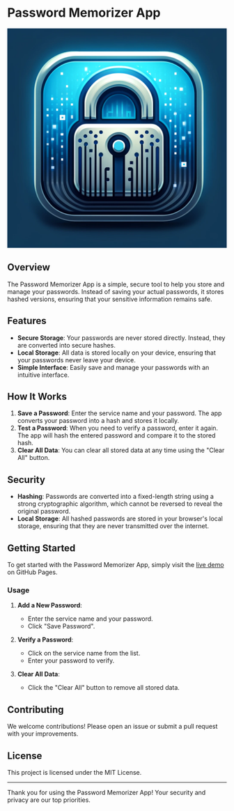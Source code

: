 # Password Memorizer App

![Password Memorizer Icon](icon.webp)

## Overview

The Password Memorizer App is a simple, secure tool to help you store and manage your passwords. Instead of saving your actual passwords, it stores hashed versions, ensuring that your sensitive information remains safe.

## Features

- **Secure Storage**: Your passwords are never stored directly. Instead, they are converted into secure hashes.
- **Local Storage**: All data is stored locally on your device, ensuring that your passwords never leave your device.
- **Simple Interface**: Easily save and manage your passwords with an intuitive interface.

## How It Works

1. **Save a Password**: Enter the service name and your password. The app converts your password into a hash and stores it locally.
2. **Test a Password**: When you need to verify a password, enter it again. The app will hash the entered password and compare it to the stored hash.
3. **Clear All Data**: You can clear all stored data at any time using the "Clear All" button.

## Security

- **Hashing**: Passwords are converted into a fixed-length string using a strong cryptographic algorithm, which cannot be reversed to reveal the original password.
- **Local Storage**: All hashed passwords are stored in your browser's local storage, ensuring that they are never transmitted over the internet.

## Getting Started

To get started with the Password Memorizer App, simply visit the [live demo](https://mlinarello.github.io/password-memorizer/index.html) on GitHub Pages.

### Usage

1. **Add a New Password**:
    - Enter the service name and your password.
    - Click "Save Password".

2. **Verify a Password**:
    - Click on the service name from the list.
    - Enter your password to verify.
    
3. **Clear All Data**:
    - Click the "Clear All" button to remove all stored data.

## Contributing

We welcome contributions! Please open an issue or submit a pull request with your improvements.

## License

This project is licensed under the MIT License.

---

Thank you for using the Password Memorizer App! Your security and privacy are our top priorities.
